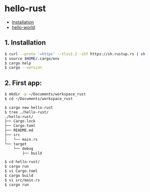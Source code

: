 # hello-rust
* [Installation](https://www.rust-lang.org/tools/install)
* [hello-world](https://doc.rust-lang.org/stable/rust-by-example/hello.html)

## 1. Installation
```bash
$ curl --proto '=https' --tlsv1.2 -sSf https://sh.rustup.rs | sh
$ source $HOME/.cargo/env
$ cargo help
$ cargo --version
```

## 2. First app:
```bash
$ mkdir -p ~/Documents/workspace_rust
$ cd ~/Documents/workspace_rust

$ cargo new hello-rust
$ tree ./hello-rust/
./hello-rust/
├── Cargo.lock
├── Cargo.toml
├── README.md
├── src
│   └── main.rs
└── target
    └── debug
        ├── build

$ cd hello-rust/
$ cargo run
$ vi Cargo.toml 
$ cargo build
$ vi src/main.rs 
$ cargo run
```
